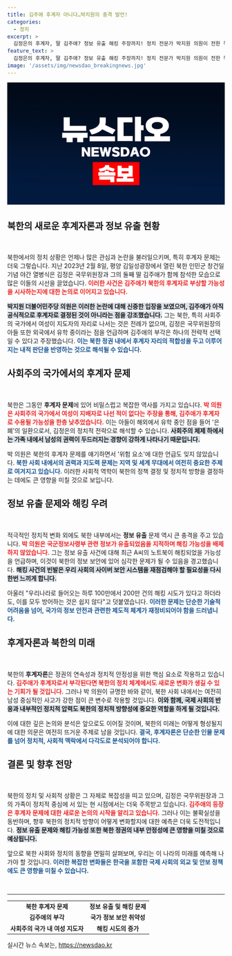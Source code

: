 ```yaml
---
title: 김주애 후계자 아니다…박지원의 충격 발언!
categories:
  - 정치
excerpt: >
  김정은의 후계자, 딸 김주애? 정보 유출 해킹 주장까지! 정치 전문가 박지원 의원이 전한 북한의 숨겨진 진실과 딸 승계 가능성에 대한 놀라운 분석을 확인하세요!
feature_text: >
  김정은의 후계자, 딸 김주애? 정보 유출 해킹 주장까지! 정치 전문가 박지원 의원이 전한 북한의 숨겨진 진실과 딸 승계 가능성에 대한 놀라운 분석을 확인하세요!
image: '/assets/img/newsdao_breakingnews.jpg'
---
```


<p><img src="/assets/img/newsdao_breakingnews.jpg" alt="koreaapp 속보" /></p>

<h2 data-ke-size="size26">북한의 새로운 후계자론과 정보 유출 현황</h2>

<p data-ke-size="size16">&nbsp;</p>

<p>북한에서의 정치 상황은 언제나 많은 관심과 논란을 불러일으키며, 특히 후계자 문제는 더욱 그렇습니다. 지난 2023년 2월 8일, 평양 김일성광장에서 열린 북한 인민군 창건일 기념 야간 열병식은 김정은 국무위원장과 그의 둘째 딸 김주애가 함께 참석한 모습으로 많은 이들의 시선을 끌었습니다. <b><span style="color: #ee2323;">이러한 사건은 김주애가 북한의 후계자로 부상할 가능성을 시사하는지에 대한 논의로 이어지고 있습니다.</span></b></p>

<p><b><span style="background-color: #21538527;">박지원 더불어민주당 의원은 이러한 논란에 대해 신중한 입장을 보였으며, 김주애가 아직 공식적으로 후계자로 결정된 것이 아니라는 점을 강조했습니다.</span></b> 그는 북한, 특히 사회주의 국가에서 여성이 지도자의 자리로 나서는 것은 전례가 없으며, 김정은 국무위원장의 아들 또한 외국에서 유학 중이라는 점을 언급하며 김주애의 부각은 하나의 전략적 선택일 수 있다고 주장했습니다. <b><span style="color: #1a5490;">이는 북한 정권 내에서 후계자 자리의 적합성을 두고 이루어지는 내적 판단을 반영하는 것으로 해석될 수 있습니다.</span></b></p>

<h2 data-ke-size="size26">사회주의 국가에서의 후계자 문제</h2>

<p data-ke-size="size16">&nbsp;</p>

<p>북한은 그동안 <b>후계자 문제</b>에 있어 비밀스럽고 복잡한 역사를 가지고 있습니다. <b><span style="color: #ee2323;">박 의원은 사회주의 국가에서 여성이 지배자로 나선 적이 없다는 주장을 통해, 김주애가 후계자로 수용될 가능성을 한층 낮추었습니다.</span></b> 이는 아들이 해외에서 유학 중인 점을 들어 '은폐'의 일환으로서, 김정은의 정치적 전략으로 해석할 수 있습니다. <b><span style="background-color: #21538527;">사회주의 체제 하에서는 가족 내에서 남성의 권력이 두드러지는 경향이 강하게 나타나기 때문입니다.</span></b></p>

<p>박 의원은 북한의 후계자 문제를 얘기하면서 '위험 요소'에 대한 언급도 잊지 않았습니다. <b><span style="color: #1a5490;">북한 사회 내에서의 권력과 지도력 문제는 지역 및 세계 무대에서 여전히 중요한 주제로 여겨지고 있습니다.</span></b> 이러한 사회적 역학이 북한의 정책 결정 및 정치적 방향을 결정하는 데에도 큰 영향을 미칠 것으로 보입니다.</p>

<h2 data-ke-size="size26">정보 유출 문제와 해킹 우려</h2>

<p data-ke-size="size16">&nbsp;</p>

<p>적극적인 정치적 변화 외에도 북한 내부에서는 <b>정보 유출</b> 문제 역시 큰 충격을 주고 있습니다. <b><span style="color: #ee2323;">박 의원은 국군정보사령부 관련 정보가 유출되었음을 지적하며 해킹 가능성을 배제하지 않았습니다.</span></b> 그는 정보 유출 사건에 대해 최근 A씨의 노트북이 해킹되었을 가능성을 언급하며, 이것이 북한의 정보 보안에 있어 심각한 문제가 될 수 있음을 경고했습니다. <b><span style="background-color: #21538527;">해킹 사건의 빈발은 우리 사회의 사이버 보안 시스템을 재점검해야 할 필요성을 다시 한번 느끼게 합니다.</span></b></p>

<p>아울러 "우리나라로 들어오는 하루 100만에서 200만 건의 해킹 시도가 있다고 하더라도, 이를 모두 방어하는 것은 쉽지 않다"고 덧붙였습니다. <b><span style="color: #1a5490;">이러한 문제는 단순한 기술적 어려움을 넘어, 국가의 정보 안전과 관련한 제도적 체계가 재정비되어야 함을 드러냅니다.</span></b></p>

<h2 data-ke-size="size26">후계자론과 북한의 미래</h2>

<p data-ke-size="size16">&nbsp;</p>

<p>북한의 <b>후계자론</b>은 정권의 연속성과 정치적 안정성을 위한 핵심 요소로 작용하고 있습니다. <b><span style="color: #ee2323;">김주애가 후계자로서 부각된다면 북한의 정치 체계에서도 새로운 변화가 생길 수 있는 기회가 될 것입니다.</span></b> 그러나 박 의원이 규명한 바와 같이, 북한 사회 내에서는 여전히 남성 중심적인 사고가 강한 점이 큰 변수로 작용할 것입니다. <b><span style="background-color: #21538527;">이와 함께, 국제 사회의 반응과 내부적인 정치적 압력도 북한의 정치적 방향성에 중요한 역할을 하게 될 것입니다.</span></b></p>

<p>이에 대한 깊은 논의와 분석은 앞으로도 이어질 것이며, 북한의 미래는 어떻게 형성될지에 대한 의문은 여전히 뜨거운 주제로 남을 것입니다. <b><span style="color: #1a5490;">결국, 후계자론은 단순한 인물 문제를 넘어 정치적, 사회적 맥락에서 다각도로 분석되어야 합니다.</span></b></p>

<h2 data-ke-size="size26">결론 및 향후 전망</h2>

<p data-ke-size="size16">&nbsp;</p>

<p>북한의 정치 및 사회적 상황은 그 자체로 복잡성을 띠고 있으며, 김정은 국무위원장과 그의 가족이 정치적 중심에 서 있는 현 시점에서는 더욱 주목받고 있습니다. <b><span style="color: #ee2323;">김주애의 등장은 후계자 문제에 대한 새로운 논의의 시작을 알리고 있습니다.</span></b> 그러나 이는 불확실성을 동반하며, 향후 북한의 정치적 방향이 어떻게 변화할지에 대한 예측은 더욱 도전적입니다. <b><span style="background-color: #21538527;">정보 유출 문제와 해킹 가능성 또한 북한 정권의 내부 안정성에 큰 영향을 미칠 것으로 예상됩니다.</span></b></p>

<p>앞으로 북한 사회와 정치의 동향을 면밀히 살펴보며, 우리는 이 나라의 미래를 예측해 나가야 할 것입니다. <b><span style="color: #1a5490;">이러한 복잡한 변화들은 한국을 포함한 국제 사회의 외교 및 안보 정책에도 큰 영향을 미칠 수 있습니다.</span></b> </p>

<p data-ke-size="size16">&nbsp;</p>

<hr />

<table style="width: 100%; border-collapse: collapse;">
  <tr>
    <td style="text-align: center; height: 17px;"><b>북한 후계자 문제</b></td>
    <td style="text-align: center; height: 17px;"><b>정보 유출 및 해킹 문제</b></td>
  </tr>
  <tr>
    <td style="text-align: center; height: 17px;"><b>김주애의 부각</b></td>
    <td style="text-align: center; height: 17px;"><b>국가 정보 보안 취약성</b></td>
  </tr>
  <tr>
    <td style="text-align: center; height: 17px;"><b>사회주의 국가 내 여성 지도자</b></td>
    <td style="text-align: center; height: 17px;"><b>해킹 시도의 증가</b></td>
  </tr>
</table>
실시간 뉴스 속보는, <a href="https://newsdao.kr" rel="dofollow">https://newsdao.kr</a>


